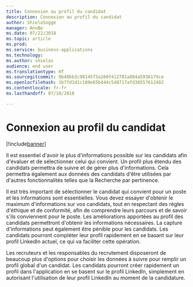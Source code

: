 ```yaml
---
title: Connexion au profil du candidat
description: Connexion au profil du candidat
author: ShielaSogge
manager: AnnBe
ms.date: 07/22/2018
ms.topic: article
ms.prod: 
ms.service: business-applications
ms.technology: 
ms.author: shielas
audience: end user
ms.translationtype: HT
ms.sourcegitcommit: 0b40bb3c98145f5a260f412701a884a5936174ce
ms.openlocfilehash: 1b7fd1d1c189e65b444c5d8717afd36557612482
ms.contentlocale: fr-fr
ms.lasthandoff: 07/18/2018

---
```


# <a name="candidate-profile-connection"></a>Connexion au profil du candidat


[!include[banner](../../../includes/banner.md)]

Il est essentiel d'avoir le plus d'informations possible sur les candidats afin d'évaluer et de sélectionner celui qui convient. Un profil plus étendu des candidats permettra de suivre et de gérer plus d'informations. Cela permettra également aux données des candidats d'être utilisées par d'autres fonctionnalités telles que la Recherche par pertinence.

Il est très important de sélectionner le candidat qui convient pour un poste et les informations sont essentielles.
Vous devez essayer d'obtenir le maximum d'informations sur vos candidats, tout en respectant des règles d'éthique et de conformité, afin de comprendre leurs parcours et de savoir s'ils conviennent pour le poste. Les améliorations apportées au profil des candidats permettront d'obtenir les informations nécessaires.
La capture d'informations peut également être pénible pour les candidats. Les candidats pourront compléter leur profil rapidement en se basant sur leur profil LinkedIn actuel, ce qui va faciliter cette opération.

Les recruteurs et les responsables du recrutement disposeront de beaucoup plus d'options pour choisir les données à suivre pour remplir un profil global d'un candidat. Les candidats pourront créer rapidement un profil dans l'application en se basent sur le profil LinkedIn, simplement en autorisant l'utilisation de leur profil LinkedIn au moment de la candidature.

<!--
### Who uses this feature
The entire hiring team and candidates.
## License required
Some of the capabilities in this feature will require each user to have a
license to LinkedIn Recruiter.
## Availability
Cloud
## Regional availability
Global
-->

